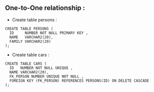 ## One-to-One relationship :

* Create table persons :
```oracle
CREATE TABLE PERSONS (
  ID     NUMBER NOT NULL PRIMARY KEY ,
  NAME   VARCHAR2(20),
  FAMILY VARCHAR2(20)
);
```

* Create table cars : 

```oracle
CREATE TABLE CARS (
  ID   NUMBER NOT NULL UNIQUE ,
  NAME VARCHAR2(20),
  FK_PERSON NUMBER UNIQUE NOT NULL ,
  FOREIGN KEY (FK_PERSON) REFERENCES PERSONS(ID) ON DELETE CASCADE 
);
```